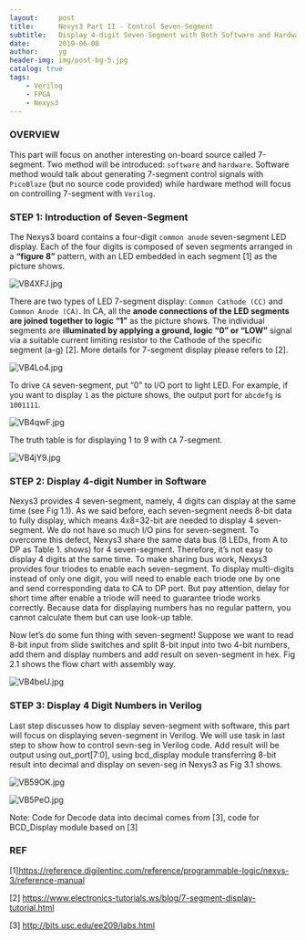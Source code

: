 ```yaml
---
layout:     post
title:      Nexys3 Part II - Control Seven-Segment
subtitle:   Display 4-digit Seven-Segment with Both Software and Hardware Method
date:       2019-06-08
author:     yg
header-img: img/post-bg-5.jpg
catalog: true
tags:
    - Verilog
    - FPGA
    - Nexys3
---
```



### OVERVIEW
This part will focus on another interesting on-board source called 7-segment. Two method will be introduced: `software` and `hardware`. Software method would talk about generating 7-segment control signals with `PicoBlaze` (but no source code provided) while hardware method will focus on controlling 7-segment with `Verilog`.


### STEP 1: Introduction of Seven-Segment

The Nexys3 board contains a four-digit `common anode` seven-segment LED display. Each of the four digits is composed of seven segments arranged in a **“figure 8”** pattern, with an LED embedded in each segment [1] as the picture shows. 

![VB4XFJ.jpg](https://s2.ax1x.com/2019/06/08/VB4XFJ.jpg)

There are two types of LED 7-segment display: `Common Cathode (CC)` and `Common Anode (CA)`. In CA, all the **anode connections of the LED segments are joined together to logic “1”** as the picture shows. The individual segments are **illuminated by applying a ground, logic “0” or “LOW”** signal via a suitable current limiting resistor to the Cathode of the specific segment (a-g) [2]. More details for 7-segment display please refers to [2]. 

![VB4Lo4.jpg](https://s2.ax1x.com/2019/06/08/VB4Lo4.jpg)

To drive `CA` seven-segment, put “0” to I/O port to light LED. For example, if you want to display `1` as the picture shows, the output port for `abcdefg` is `1001111`. 

![VB4qwF.jpg](https://s2.ax1x.com/2019/06/08/VB4qwF.jpg)

The truth table is for displaying 1 to 9 with `CA` 7-segment.

![VB4jY9.jpg](https://s2.ax1x.com/2019/06/08/VB4jY9.jpg)



### STEP 2: Display 4-digit Number in Software

Nexys3 provides 4 seven-segment, namely, 4 digits can display at the same time (see Fig 1.1). As we said before, each seven-segment needs 8-bit data to fully display, which means 4x8=32-bit are needed to display 4 seven-segment. We do not have so much I/O pins for seven-segment. To overcome this defect, Nexys3 share the same data bus (8 LEDs, from A to DP as Table 1. shows) for 4 seven-segment. Therefore, it’s not easy to display 4 digits at the same time. To make sharing bus work, Nexys3 provides four triodes to enable each seven-segment. To display multi-digits instead of only one digit, you will need to enable each triode one by one and send corresponding data to CA to DP port. But pay attention, delay for short time after enable a triode will need to guarantee triode works correctly. Because data for displaying numbers has no regular pattern, you cannot calculate them but can use look-up table. 

Now let’s do some fun thing with seven-segment! Suppose we want to read 8-bit input from slide switches and split 8-bit input into two 4-bit numbers, add them and display numbers and add result on seven-segment in hex. Fig 2.1 shows the flow chart with assembly way.

![VB4beU.jpg](https://s2.ax1x.com/2019/06/08/VB4beU.jpg)


### STEP 3: Display 4 Digit Numbers in Verilog

Last step discusses how to display seven-segment with software, this part will focus on displaying seven-segment in Verilog. We will use task in last step to show how to control sevn-seg in Verilog code. Add result will be output using out_port[7:0], using bcd_display module transferring 8-bit result into decimal and display on seven-seg in Nexys3 as Fig 3.1 shows.

![VB59OK.jpg](https://s2.ax1x.com/2019/06/08/VB59OK.jpg)

![VB5PeO.jpg](https://s2.ax1x.com/2019/06/08/VB5PeO.jpg)

Note: Code for Decode data into decimal comes from [3], code for BCD_Display module based on [3]


### REF

[1]https://reference.digilentinc.com/reference/programmable-logic/nexys-3/reference-manual

[2] https://www.electronics-tutorials.ws/blog/7-segment-display-tutorial.html

[3] http://bits.usc.edu/ee209/labs.html

